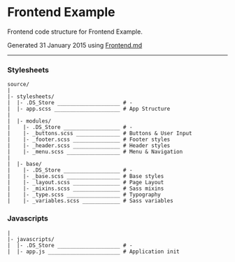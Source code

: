 # Frontend Example 

Frontend code structure for Frontend Example. 

Generated 31 January 2015 using [Frontend.md](http://github.com/animade/frontend-md)

---

### Stylesheets

````
source/
|
|- stylesheets/
|  |- .DS_Store ____________________ # -
|  |- app.scss _____________________ # App Structure
|
|  |- modules/
|    |- .DS_Store __________________ # -
|    |- _buttons.scss ______________ # Buttons & User Input
|    |- _footer.scss _______________ # Footer styles
|    |- _header.scss _______________ # Header styles
|    |- _menu.scss _________________ # Menu & Navigation
|
|  |- base/
|    |- .DS_Store __________________ # -
|    |- _base.scss _________________ # Base styles
|    |- _layout.scss _______________ # Page Layout
|    |- _mixins.scss _______________ # Sass mixins
|    |- _type.scss _________________ # Typography
|    |- _variables.scss ____________ # Sass variables
````

### Javascripts

````
|
|- javascripts/
|  |- .DS_Store ____________________ # -
|  |- app.js _______________________ # Application init
````